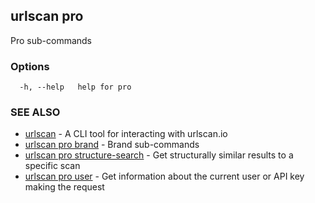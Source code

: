 ## urlscan pro

Pro sub-commands

### Options

```
  -h, --help   help for pro
```

### SEE ALSO

* [urlscan](urlscan.md)	 - A CLI tool for interacting with urlscan.io
* [urlscan pro brand](urlscan_pro_brand.md)	 - Brand sub-commands
* [urlscan pro structure-search](urlscan_pro_structure-search.md)	 - Get structurally similar results to a specific scan
* [urlscan pro user](urlscan_pro_user.md)	 - Get information about the current user or API key making the request

